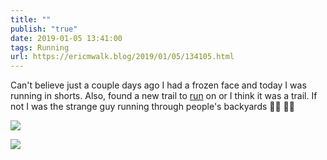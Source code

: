 ```yaml
---
title: ""
publish: "true"
date: 2019-01-05 13:41:00
tags: Running
url: https://ericmwalk.blog/2019/01/05/134105.html
---
```


Can't believe just a couple days ago I had a frozen face and today I was running in shorts. Also, found a new trail to [run](https://www.strava.com/activities/2058053541) on or I think it was a trail. If not I was the strange guy running through people's backyards 🤷‍♂️ 🏃‍♂️

![](https://ericmwalk.blog/uploads/2022/4204bd9d2e.jpg)

![](https://ericmwalk.blog/uploads/2022/10531df62c.jpg)